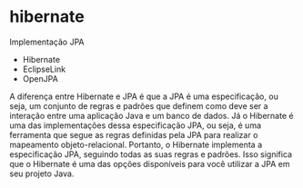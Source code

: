 # hibernate

Implementação JPA 

* Hibernate
* EclipseLink
* OpenJPA

A diferença entre Hibernate e JPA é que a JPA é uma especificação, ou seja, um conjunto de regras e padrões que definem como deve ser a interação entre uma aplicação Java e um banco de dados. Já o Hibernate é uma das implementações dessa especificação JPA, ou seja, é uma ferramenta que segue as regras definidas pela JPA para realizar o mapeamento objeto-relacional. Portanto, o Hibernate implementa a especificação JPA, seguindo todas as suas regras e padrões. Isso significa que o Hibernate é uma das opções disponíveis para você utilizar a JPA em seu projeto Java.